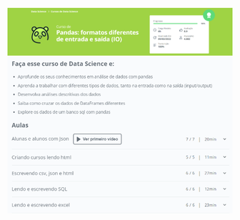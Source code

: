 ![](https://raw.githubusercontent.com/guinatel/Alura-Python-for-Data-Science/main/Course%205%20-%20Pandas%20(Input%20and%20Output)/IMG/img%201.png)
![](https://raw.githubusercontent.com/guinatel/Alura-Python-for-Data-Science/main/Course%205%20-%20Pandas%20(Input%20and%20Output)/IMG/img%202.png)